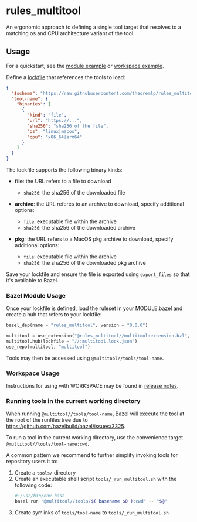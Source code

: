 # rules_multitool

An ergonomic approach to defining a single tool target that resolves to a matching os and CPU architecture variant of the tool.

## Usage

For a quickstart, see the [module example](examples/module/) or [workspace example](examples/workspace/).

Define a [lockfile](lockfile.schema.json) that references the tools to load:

```json
{
  "$schema": "https://raw.githubusercontent.com/theoremlp/rules_multitool/main/lockfile.schema.json",
  "tool-name": {
    "binaries": [
      {
        "kind": "file",
        "url": "https://...",
        "sha256": "sha256 of the file",
        "os": "linux|macos",
        "cpu": "x86_64|arm64"
      }
    ]
  }
}
```

The lockfile supports the following binary kinds:

- **file**: the URL refers to a file to download

  - `sha256`: the sha256 of the downloaded file

- **archive**: the URL referes to an archive to download, specify additional options:

  - `file`: executable file within the archive
  - `sha256`: the sha256 of the downloaded archive

- **pkg**: the URL refers to a MacOS pkg archive to download, specify additional options:

  - `file`: executable file within the archive
  - `sha256`: the sha256 of the downloaded pkg archive

Save your lockfile and ensure the file is exported using `export_files` so that it's available to Bazel.

### Bazel Module Usage

Once your lockfile is defined, load the ruleset in your MODULE.bazel and create a hub that refers to your lockfile:

```python
bazel_dep(name = "rules_multitool", version = "0.0.0")

multitool = use_extension("@rules_multitool//multitool:extension.bzl", "multitool")
multitool.hub(lockfile = "//:multitool.lock.json")
use_repo(multitool, "multitool")
```

Tools may then be accessed using `@multitool//tools/tool-name`.

### Workspace Usage

Instructions for using with WORKSPACE may be found in [release notes](https://github.com/theoremlp/rules_multitool/releases).

### Running tools in the current working directory

When running `@multitool//tools/tool-name`, Bazel will execute the tool at the root of the runfiles tree due to https://github.com/bazelbuild/bazel/issues/3325.

To run a tool in the current working directory, use the convenience target `@multitool//tools/tool-name:cwd`.

A common pattern we recommend to further simplify invoking tools for repository users it to:

1.  Create a `tools/` directory
1.  Create an executable shell script `tools/_run_multitool.sh` with the following code:
    ```sh
    #!/usr/bin/env bash
    bazel run "@multitool//tools/$( basename $0 ):cwd" -- "$@"
    ```
1.  Create symlinks of `tools/tool-name` to `tools/_run_multitool.sh`
